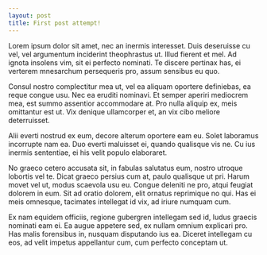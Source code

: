 ```yaml
---
layout: post
title: First post attempt!
---
```


Lorem ipsum dolor sit amet, nec an inermis interesset. Duis deseruisse cu vel, vel argumentum inciderint theophrastus ut. Illud fierent et mel. Ad ignota insolens vim, sit ei perfecto nominati. Te discere pertinax has, ei verterem mnesarchum persequeris pro, assum sensibus eu quo.

Consul nostro complectitur mea ut, vel ea aliquam oportere definiebas, ea reque congue usu. Nec ea eruditi nominavi. Et semper aperiri mediocrem mea, est summo assentior accommodare at. Pro nulla aliquip ex, meis omittantur est ut. Vix denique ullamcorper et, an vix cibo meliore deterruisset.

Alii everti nostrud ex eum, decore alterum oportere eam eu. Solet laboramus incorrupte nam ea. Duo everti maluisset ei, quando qualisque vis ne. Cu ius inermis sententiae, ei his velit populo elaboraret.

No graeco cetero accusata sit, in fabulas salutatus eum, nostro utroque lobortis vel te. Dicat graeco persius cum at, paulo qualisque ut pri. Harum movet vel ut, modus scaevola usu eu. Congue deleniti ne pro, atqui feugiat dolorem in eum. Sit ad oratio dolorem, elit ornatus reprimique no qui. Has ei meis omnesque, tacimates intellegat id vix, ad iriure numquam cum.

Ex nam equidem officiis, regione gubergren intellegam sed id, ludus graecis nominati eam ei. Ea augue appetere sed, ex nullam omnium explicari pro. Has malis forensibus in, nusquam disputando ius ea. Diceret intellegam cu eos, ad velit impetus appellantur cum, cum perfecto conceptam ut.
